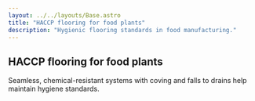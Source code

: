 ```yaml
---
layout: ../../layouts/Base.astro
title: "HACCP flooring for food plants"
description: "Hygienic flooring standards in food manufacturing."
---
```

<section class="mx-auto max-w-3xl px-4 sm:px-6 lg:px-8 py-16 prose prose-neutral">
  <h1>HACCP flooring for food plants</h1>
  <p>Seamless, chemical-resistant systems with coving and falls to drains help maintain hygiene standards.</p>
</section>
